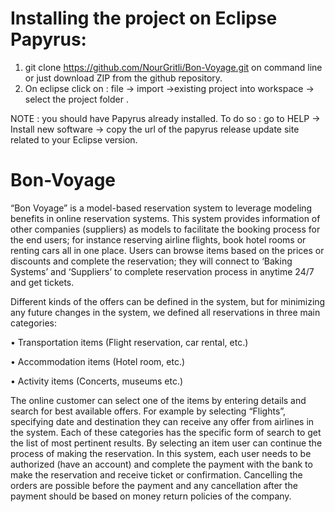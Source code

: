 
# Installing the project on Eclipse Papyrus:
  1. git clone https://github.com/NourGritli/Bon-Voyage.git on command line or just download ZIP from the github repository.
  2. On eclipse click on : file -> import ->existing project into workspace -> select the project folder .

NOTE : you should have Papyrus already installed. To do so : go to HELP -> Install new software -> copy the url of the papyrus  release update site related to your Eclipse version.


# Bon-Voyage
“Bon Voyage” is a model-based reservation system to leverage modeling benefits in online reservation systems. This system provides information of other companies (suppliers) as models to facilitate the booking process for the end users; for instance reserving airline flights, book hotel rooms or renting cars all in one place. Users can browse items based on the prices or discounts and complete the reservation; they will connect to ‘Baking Systems’ and ‘Suppliers’ to complete reservation process in anytime 24/7 and get tickets.

Different kinds of the offers can be defined in the system, but for minimizing any future changes in the system, we defined all reservations in three main categories:

• Transportation items (Flight reservation, car rental, etc.)

• Accommodation items (Hotel room, etc.)

• Activity items (Concerts, museums etc.)

The online customer can select one of the items by entering details and search for best available offers. For example by selecting “Flights”, specifying date and destination they can receive any offer from airlines in the system. Each of these categories has the specific form of search to get the list of most pertinent results. By selecting an item user can continue the process of making the reservation. In this system, each user needs to be authorized (have an account) and complete the payment with the bank to make the reservation and receive ticket or confirmation. Cancelling the orders are possible before the payment and any cancellation after the payment should be based on money return policies of the company.
